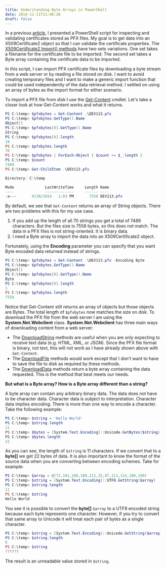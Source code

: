 ```yaml
---
title: Understanding Byte Arrays in PowerShell
date: 2014-11-11T11:48:28
draft: false
---
```

In a previous [article][04], I presented a PowerShell script for inspecting and validating
certificates stored as PFX files. My goal is to get data into an X509Certificate2 object so that I
can validate the certificate properties. The [X509Certificate2 Import() methods][05] have two sets
variations. One set takes a filename for the certificate file to be imported. The second set takes a
Byte array containing the certificate data to be imported.

In this script, I can import PFX certificate files by downloading a byte stream from a web server or
by reading a file stored on disk. I want to avoid creating temporary files and I want to make a
generic import function that could be used independently of the data retrieval method. I settled on
using an array of bytes as the import format for either scenario.

To import a PFX file from disk I use the [Get-Content][06] cmdlet. Let's take a closer look at how
Get-Content works and what it returns.

```powershell
PS C:\temp> $pfxbytes = Get-Content .\DEV113.pfx
PS C:\temp> $pfxbytes.GetType().Name
Object[]
PS C:\temp> $pfxbytes[0].GetType().Name
String
PS C:\temp> $pfxbytes[0].length
18
PS C:\temp> $pfxbytes.length
70
PS C:\temp> $pfxbytes | ForEach-Object { $count += $_.length }
PS C:\temp> $count
7489
PS C:\temp> Get-ChildItem .\DEV113.pfx

Directory: C:\temp

Mode              LastWriteTime     Length Name
----              -------------     ------ ----
-a---       9/30/2014   1:03 PM       7558 DEV113.pfx
```

By default, we see that `Get-Content` returns an array of String objects. There are two problems
with this for my use case.

1. If you add up the length of all 70 strings you get a total of 7489 characters. But the files size
   is 7558 bytes, so this does not match. The data in a PFX files is not string-oriented. It is
   binary data.
1. I need a Byte array to import the data into an X509Certificate2 object.

Fortunately, using the **Encoding** parameter you can specify that you want Byte encoded data
returned instead of strings.

```powershell
PS C:\temp> $pfxbytes = Get-Content .\DEV113.pfx -Encoding Byte
PS C:\temp> $pfxbytes.GetType().Name
Object[]
PS C:\temp> $pfxbytes[0].GetType().Name
Byte
PS C:\temp> $pfxbytes[0].length
1
PS C:\temp> $pfxbytes.length
7558
```

Notice that Get-Content still returns an array of objects but those objects are Bytes. The total
length of `$pfxbytes` now matches the size on disk. To download the PFX file from the web server I
am using the **System.Net.Webclient** class. **System.Net.Webclient** has three main ways of
downloading content from a web server:

- The [DownloadString][02] methods are useful when you are only expecting to receive text data (e.g.
  HTML, XML, or JSON). Since the PFX file format is binary, not text, this will not work as I have
  already shown above with `Get-Content`.
- The [DownloadFile][01] methods would work except that I don't want to have to save the file to
  disk as required by these methods.
- The [DownloadData][03] methods return a byte array containing the data requested. This is the
  method that best meets our needs.

**But what is a Byte array? How is a Byte array different than a string?**

A byte array can contain any arbitrary binary data. The data does not have to be character data.
Character data is subject to interpretation. Character data implies encoding. There is more than one
way to encode a character. Take the following example:

```powershell
PS C:\temp> $string = 'Hello World'
PS C:\temp> $string.length
11
PS C:\temp> $bytes = [System.Text.Encoding]::Unicode.GetBytes($string)
PS C:\temp> $bytes.length
22
```

As you can see, the length of `$string` is 11 characters. If we convert that to a **byte[]** we get
22 bytes of data. It is also important to know the format of the source data when you are converting
between encoding schemes. Take for example:

```powershell
PS C:\temp> $array = @(72,101,108,108,111,32,87,111,114,108,100)
PS C:\temp> $string = [System.Text.Encoding]::UTF8.GetString($array)
PS C:\temp> $string.length
11
PS C:\temp> $string
Hello World
```

You see it is possible to convert the **byte[]** `$array` to a UTF8 encoded string because each byte
represents one character. However, if you try to convert that same array to Unicode it will treat
each pair of bytes as a single character.

```powershell
PS C:\temp> $string = [System.Text.Encoding]::Unicode.GetString($array)
PS C:\temp> $string.length
6
PS C:\temp> $string
??????
```

The result is an unreadable value stored in `$string`.

<!-- link references -->
[01]: https://learn.microsoft.com/dotnet/api/system.net.webclient.downloadfile?view=net-8.0#System_Net_WebClient_DownloadFile_System_String_System_String_
[02]: https://learn.microsoft.com/dotnet/api/system.net.webclient.downloadstring?view=net-8.0#System_Net_WebClient_DownloadString_System_String_
[03]: https://learn.microsoft.com/dotnet/api/system.net.webclient.downloaddata?view=net-8.0#System_Net_WebClient_DownloadData_System_String_
[04]: ../2014-11-03/
[05]: https://learn.microsoft.com/dotnet/api/system.security.cryptography.x509certificates.x509certificate2.import#overloads
[06]: https://learn.microsoft.com/powershell/module/Microsoft.PowerShell.Management/Get-Content
